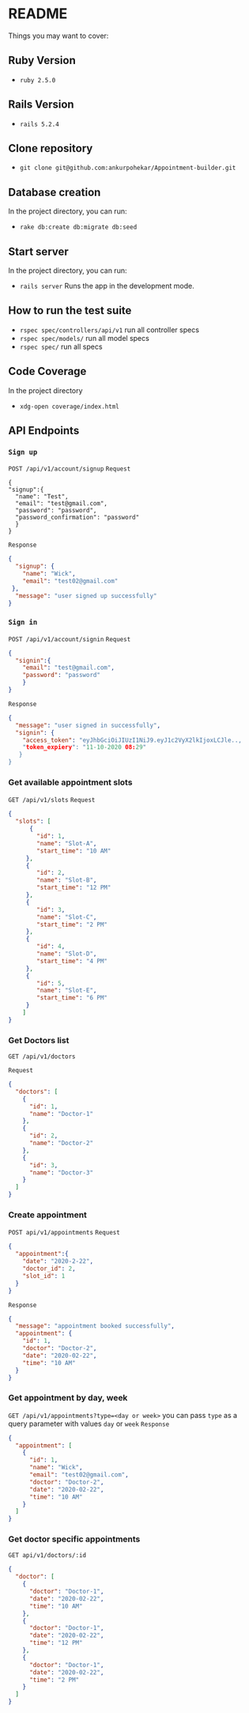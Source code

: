 # README
Things you may want to cover:

## Ruby Version
* `ruby 2.5.0`

## Rails Version
* `rails 5.2.4`

## Clone repository
* `git clone git@github.com:ankurpohekar/Appointment-builder.git`

## Database creation
In the project directory, you can run:
* `rake db:create db:migrate db:seed`

## Start server
In the project directory, you can run:
* `rails server`
Runs the app in the development mode. 

## How to run the test suite
* `rspec spec/controllers/api/v1` run all controller specs
* `rspec spec/models/` run all model specs
* `rspec spec/` run all specs

## Code Coverage
In the project directory
* `xdg-open coverage/index.html`

## API Endpoints
### `Sign up`
`POST /api/v1/account/signup`
`Request`
```
{
"signup":{
  "name": "Test",
  "email": "test@gmail.com",
  "password": "password",
  "password_confirmation": "password"
  }
}
```
`Response`
```json
{
  "signup": {
    "name": "Wick",
    "email": "test02@gmail.com"
 },
  "message": "user signed up successfully"
}
```
### `Sign in`
`POST /api/v1/account/signin`
`Request`
```json
{
  "signin":{
    "email": "test@gmail.com",
	"password": "password"
	}
}
```
`Response`
```json
{
  "message": "user signed in successfully",
  "signin": {
    "access_token": "eyJhbGciOiJIUzI1NiJ9.eyJ1c2VyX2lkIjoxLCJle..,
    "token_expiery": "11-10-2020 08:29"
   }
}
```
### Get available appointment slots
`GET /api/v1/slots`
`Request`
```json
{
  "slots": [
      {
        "id": 1,
        "name": "Slot-A",
        "start_time": "10 AM"
     },
     {
        "id": 2,
        "name": "Slot-B",
        "start_time": "12 PM"
     },
     {
        "id": 3,
        "name": "Slot-C",
        "start_time": "2 PM"
     },
     {
        "id": 4,
        "name": "Slot-D",
        "start_time": "4 PM"
     },
     {
        "id": 5,
        "name": "Slot-E",
        "start_time": "6 PM"
     }
    ]
}
```
### Get Doctors list
`GET /api/v1/doctors`

`Request`
```json
{
  "doctors": [
    {
      "id": 1,
      "name": "Doctor-1"
    },
    {
      "id": 2,
      "name": "Doctor-2"
    },
    {
      "id": 3,
      "name": "Doctor-3"
    }
  ]
}
```
### Create appointment
`POST api/v1/appointments`
`Request`
```json
{
  "appointment":{
    "date": "2020-2-22",
    "doctor_id": 2,
    "slot_id": 1
  }
}
```
`Response`
```json
{
  "message": "appointment booked successfully",
  "appointment": {
    "id": 1,
    "doctor": "Doctor-2",
    "date": "2020-02-22",
    "time": "10 AM"
  }
}
```
### Get appointment by day, week
`GET /api/v1/appointments?type=<day or week>`
you can pass `type` as a query parameter with values `day` or `week`
`Response`
```json
{
  "appointment": [
    {
      "id": 1,
      "name": "Wick",
      "email": "test02@gmail.com",
      "doctor": "Doctor-2",
      "date": "2020-02-22",
      "time": "10 AM"
    }
  ]
}
```
### Get doctor specific appointments
`GET api/v1/doctors/:id`
```json
{
  "doctor": [
    {
      "doctor": "Doctor-1",
      "date": "2020-02-22",
      "time": "10 AM"
    },
    {
      "doctor": "Doctor-1",
      "date": "2020-02-22",
      "time": "12 PM"
    },
    {
      "doctor": "Doctor-1",
      "date": "2020-02-22",
      "time": "2 PM"
    }
  ]
}
```
